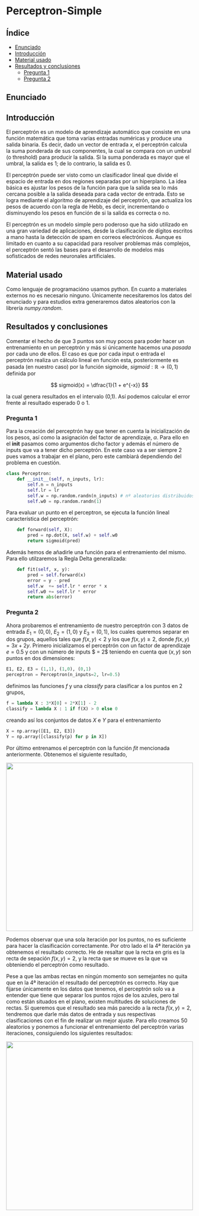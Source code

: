# Perceptron-Simple


## Índice 

 - [Enunciado](#id0)
 - [Introducción](#id1)
 - [Material usado](#id2)
 - [Resultados y conclusiones](#id3)
      - [Pregunta 1](#id3.1)
      - [Pregunta 2](#id3.2)
      
## Enunciado <a name=id0></a>


## Introducción <a name=id1></a>

El perceptrón es un modelo de aprendizaje automático que consiste en una función matemática que toma varias entradas numéricas y produce una salida binaria. Es decir, dado un vector de entrada $x$, el perceptrón calcula la suma ponderada de sus componentes, la cual se compara con un umbral (o threshold) para producir la salida. Si la suma ponderada es mayor que el umbral, la salida es 1; de lo contrario, la salida es 0. 

El perceptrón puede ser visto como un clasificador lineal que divide el espacio de entrada en dos regiones separadas por un hiperplano. La idea básica es ajustar los pesos de la función para que la salida sea lo más cercana posible a la salida deseada para cada vector de entrada. Esto se logra mediante el algoritmo de aprendizaje del perceptrón, que actualiza los pesos de acuerdo con la regla de Hebb, es decir, incrementando o disminuyendo los pesos en función de si la salida es correcta o no. 

El perceptrón es un modelo simple pero poderoso que ha sido utilizado en una gran variedad de aplicaciones, desde la clasificación de dígitos escritos a mano hasta la detección de spam en correos electrónicos. Aunque es limitado en cuanto a su capacidad para resolver problemas más complejos, el perceptrón sentó las bases para el desarrollo de modelos más sofisticados de redes neuronales artificiales.

## Material usado <a name=id2></a>

 Como lenguaje de programacióno usamos python. En cuanto a materiales externos no es necesario ninguno. Únicamente necesitaremos los datos del enunciado y para estudios extra generaremos datos aleatorios con la librería *numpy.random*. 
 
 ## Resultados y conclusiones <a name=id3></a>
 
 Comentar el hecho de que 3 puntos son muy pocos para poder hacer un entrenamiento en un perceptrón y más si únicamente hacemos una *pasada* por cada uno de ellos. El caso es que por cada input o entrada el perceptrón realiza un cálculo lineal en función esta, posteriormente es pasada (en nuestro caso) por la función sigmoide, $sigmoid : \mathbb{R} \rightarrow (0,1)$ definida por

$$ 
sigmoid(x) = \dfrac{1}{1 + e^{-x}} 
$$

la cual genera resultados en el intervalo (0,1). Así podemos calcular el error frente al resultado esperado 0 o 1. 

### Pregunta 1 <a name=id3.1></a>

Para la creación del perceptrón hay que tener en cuenta la inicialización de los pesos, así como la asignación del factor de aprendizaje, $\alpha$. Para ello en el __init__ pasamos como argumentos dicho factor y además el número de inputs que va a tener dicho perceptrón. En este caso va a ser siempre 2 pues vamos a trabajar en el plano, pero este cambiará dependiendo del problema en cuestión.

```python
class Perceptron:
    def __init__(self, n_inputs, lr):
        self.n = n_inputs
        self.lr = lr
        self.w = np.random.randn(n_inputs) # nº aleatorios distribuidos por una : N(0,1)
        self.w0 = np.random.randn(1)
```

Para evaluar un punto en el perceptron, se ejecuta la función lineal característica del perceptrón:

```python
    def forward(self, X):
        pred = np.dot(X, self.w) + self.w0
        return sigmoid(pred)
```

Además hemos de añadirle una función para el entrenamiento del mismo. Para ello utilzaremos la Regla Delta generalizada:

```python
    def fit(self, x, y):
        pred = self.forward(x)
        error = y - pred
        self.w  += self.lr * error * x
        self.w0 += self.lr * error
        return abs(error)
```

### Pregunta 2 <a name=id3.2></a>

Ahora probaremos el entrenamiento de nuestro perceptrón con 3 datos de entrada $E_1 = (0,0)$, $E_2=(1,0)$ y $E_3=(0,1)$, los cuales queremos separar en dos grupos, aquellos tales que $f(x,y) < 2$ y los que $f(x,y) \geq 2$, donde $f(x,y) = 3x + 2y$. Primero inicializamos el perceptrón con un factor de aprendizaje $e = 0.5$ y con un número de inputs $ = 2$ teniendo en cuenta que $(x,y)$ son puntos en dos dimensiones:

```python
E1, E2, E3 = (1,1), (1,0), (0,1)
perceptron = Perceptron(n_inputs=2, lr=0.5)
```

definimos las funciones $f$ y una *classify* para clasificar a los puntos en 2 grupos,

```python
f = lambda X : 3*X[0] + 2*X[1] - 2
classify = lambda X : 1 if f(X) > 0 else 0
```

creando así los conjuntos de datos $X$ e $Y$ para el entrenamiento

```python
X = np.array([E1, E2, E3])
Y = np.array([classify(p) for p in X])
```

Por último entrenamos el perceptrón con la función *fit* mencionada anteriormente. Obtenemos el siguiente resultado,

<div style="text-align:center;">
  <image src="/images/train_3_points.gif" style="width:100%; height:12cm;">
</div>

Podemos observar que una sola iteración por los puntos, no es suficiente para hacer la clasificación correctamente. Por otro lado el la 4ª iteración ya obtenemos el resultado correcto. He de resaltar que la recta en gris es la recta de sepación $f(x,y) = 2$, y la recta que se mueve es la que va obteniendo el perceptrón como resultado. 

Pese a que las ambas rectas en ningún momento son semejantes no quita que en la 4ª iteración el resultado del perceptrón es correcto. Hay que fijarse únicamente en los datos que tenemos, el perceptrón solo va a entender que tiene que separar los puntos rojos de los azules, pero tal como están situados en el plano, existen multitudes de soluciones de rectas. Si queremos que el resultado sea más parecido a la recta $f(x,y) = 2$, tendremos que darle más datos de entrada y sus respectivas clasificaciones con el fin de realizar un mejor ajuste. Para ello creamos 50 aleatorios y ponemos a funcionar el entrenamiento del perceptrón varias iteraciones, consiguiendo los siguientes resultados:

<div style="text-align:center;">
  <image src="/images/train_random_data.gif" style="width:100%; height:12cm;">
</div>


